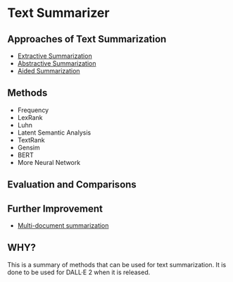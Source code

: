# Text Summarizer

## Approaches of Text Summarization
<ul>
    <li> <a href="https://en.wikipedia.org/wiki/Automatic_summarization#Extraction-based_summarization">Extractive Summarization</a> </li>
    <li> <a href="https://en.wikipedia.org/wiki/Automatic_summarization#Abstraction-based_summarization">Abstractive Summarization</a> </li>
    <li> <a href="https://en.wikipedia.org/wiki/Automatic_summarization#Aided_summarization"> Aided Summarization</a> </li>
</ul>

## Methods
<ul>
	<li> Frequency </li>
    <li> LexRank </li>
    <li> Luhn </li>
    <li> Latent Semantic Analysis </li>
    <li> TextRank </li>
    <li> Gensim </li>
    <li> BERT </li>
    <li> More Neural Network </li>
</ul>

## Evaluation and Comparisons



## Further Improvement
<ul>
    <li> <a href="https://en.wikipedia.org/wiki/Multi-document_summarization">Multi-document summarization</a> </li>
</ul>

## WHY?
This is a summary of methods that can be used for text summarization. It is done to be used for DALL·E 2 when it is released.
